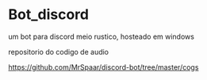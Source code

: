 # Bot_discord
um bot para discord meio rustico, hosteado em windows

repositorio do codigo de audio

https://github.com/MrSpaar/discord-bot/tree/master/cogs
